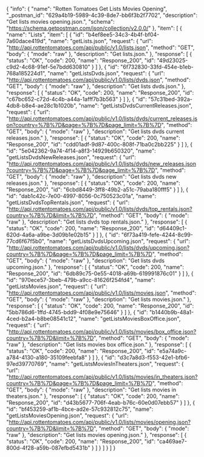 {
  "info": {
    "name": "Rotten Tomatoes Get Lists Movies Opening",
    "_postman_id": "629a4b19-5989-4c39-8de7-bb6f3b2f7702",
    "description": "Get lists movies opening.json.",
    "schema": "https://schema.getpostman.com/json/collection/v2.0.0/"
  },
  "item": [
    {
      "name": "Lists",
      "item": [
        {
          "id": "b4ef8ee5-34c3-4b4f-bf04-7a60dace419d",
          "name": "getLists.json",
          "request": {
            "url": "http://api.rottentomatoes.com/api/public/v1.0/lists.json",
            "method": "GET",
            "body": {
              "mode": "raw"
            },
            "description": "Get lists.json."
          },
          "response": [
            {
              "status": "OK",
              "code": 200,
              "name": "Response_200",
              "id": "49d23025-c9d2-4c68-91ef-5e7bdd630810"
            }
          ]
        },
        {
          "id": "6f732830-33fd-454e-b1eb-768a185224d1",
          "name": "getListsDvds.json",
          "request": {
            "url": "http://api.rottentomatoes.com/api/public/v1.0/lists/dvds.json",
            "method": "GET",
            "body": {
              "mode": "raw"
            },
            "description": "Get lists dvds.json."
          },
          "response": [
            {
              "status": "OK",
              "code": 200,
              "name": "Response_200",
              "id": "c67bc652-c72d-4c4b-a44a-1afff7b3b563"
            }
          ]
        },
        {
          "id": "57c31bed-392a-4db8-b8e4-ae28c1b1020b",
          "name": "getListsDvdsCurrentReleases.json",
          "request": {
            "url": "http://api.rottentomatoes.com/api/public/v1.0/lists/dvds/current_releases.json?country=%7B%7D&page=%7B%7D&page_limit=%7B%7D",
            "method": "GET",
            "body": {
              "mode": "raw"
            },
            "description": "Get lists dvds current releases.json."
          },
          "response": [
            {
              "status": "OK",
              "code": 200,
              "name": "Response_200",
              "id": "cdd01adf-9d87-400c-808f-71ba0c2bb225"
            }
          ]
        },
        {
          "id": "5e042362-9a74-4f14-a8f3-14929b650320",
          "name": "getListsDvdsNewReleases.json",
          "request": {
            "url": "http://api.rottentomatoes.com/api/public/v1.0/lists/dvds/new_releases.json?country=%7B%7D&page=%7B%7D&page_limit=%7B%7D",
            "method": "GET",
            "body": {
              "mode": "raw"
            },
            "description": "Get lists dvds new releases.json."
          },
          "response": [
            {
              "status": "OK",
              "code": 200,
              "name": "Response_200",
              "id": "6cbd8449-3ff8-49b2-a51c-79aba180fff5"
            }
          ]
        },
        {
          "id": "dab1c42c-7e00-4997-8056-0c750523c01a",
          "name": "getListsDvdsTopRentals.json",
          "request": {
            "url": "http://api.rottentomatoes.com/api/public/v1.0/lists/dvds/top_rentals.json?country=%7B%7D&limit=%7B%7D",
            "method": "GET",
            "body": {
              "mode": "raw"
            },
            "description": "Get lists dvds top rentals.json."
          },
          "response": [
            {
              "status": "OK",
              "code": 200,
              "name": "Response_200",
              "id": "d64409c1-620d-4a6a-a9be-3d09b1e02b15"
            }
          ]
        },
        {
          "id": "6f73a419-fefe-4244-8c99-77cd6f67f5b0",
          "name": "getListsDvdsUpcoming.json",
          "request": {
            "url": "http://api.rottentomatoes.com/api/public/v1.0/lists/dvds/upcoming.json?country=%7B%7D&page=%7B%7D&page_limit=%7B%7D",
            "method": "GET",
            "body": {
              "mode": "raw"
            },
            "description": "Get lists dvds upcoming.json."
          },
          "response": [
            {
              "status": "OK",
              "code": 200,
              "name": "Response_200",
              "id": "6db89c75-0e55-4018-a69b-619991876c01"
            }
          ]
        },
        {
          "id": "970ece57-3beb-479b-a9cc-81626f254fd4",
          "name": "getListsMovies.json",
          "request": {
            "url": "http://api.rottentomatoes.com/api/public/v1.0/lists/movies.json",
            "method": "GET",
            "body": {
              "mode": "raw"
            },
            "description": "Get lists movies.json."
          },
          "response": [
            {
              "status": "OK",
              "code": 200,
              "name": "Response_200",
              "id": "5bb786d6-1ffd-4745-bdd9-4f08e9e75646"
            }
          ]
        },
        {
          "id": "b1440b9b-48a1-4ced-b2a4-b8be08541c12",
          "name": "getListsMoviesBoxOffice.json",
          "request": {
            "url": "http://api.rottentomatoes.com/api/public/v1.0/lists/movies/box_office.json?country=%7B%7D&limit=%7B%7D",
            "method": "GET",
            "body": {
              "mode": "raw"
            },
            "description": "Get lists movies box office.json."
          },
          "response": [
            {
              "status": "OK",
              "code": 200,
              "name": "Response_200",
              "id": "e5a74a9c-a784-4130-a180-35109feebfa8"
            }
          ]
        },
        {
          "id": "d3c7a8d3-f553-42e1-bfb6-97ed39770769",
          "name": "getListsMoviesInTheaters.json",
          "request": {
            "url": "http://api.rottentomatoes.com/api/public/v1.0/lists/movies/in_theaters.json?country=%7B%7D&page=%7B%7D&page_limit=%7B%7D",
            "method": "GET",
            "body": {
              "mode": "raw"
            },
            "description": "Get lists movies in theaters.json."
          },
          "response": [
            {
              "status": "OK",
              "code": 200,
              "name": "Response_200",
              "id": "d43b5677-706f-4eab-b76c-60e0d07ebb57"
            }
          ]
        },
        {
          "id": "bf453259-af1b-4bce-ad2e-57c932812c75",
          "name": "getListsMoviesOpening.json",
          "request": {
            "url": "http://api.rottentomatoes.com/api/public/v1.0/lists/movies/opening.json?country=%7B%7D&limit=%7B%7D",
            "method": "GET",
            "body": {
              "mode": "raw"
            },
            "description": "Get lists movies opening.json."
          },
          "response": [
            {
              "status": "OK",
              "code": 200,
              "name": "Response_200",
              "id": "ca469ae7-800d-4f28-a59b-087efbd5431b"
            }
          ]
        }
      ]
    }
  ]
}
